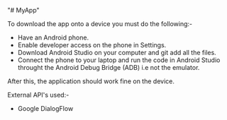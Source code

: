 "# MyApp" 

To download the app onto a device you must do the following:-
- Have an Android phone. 
- Enable developer access on the phone in Settings.
- Download Android Studio on your computer and git add all the files.
- Connect the phone to your laptop and run the code in Android Studio throught the Android Debug Bridge (ADB) i.e not the emulator.
    
After this, the application should work fine on the device. 



External API's used:-
- Google DialogFlow
